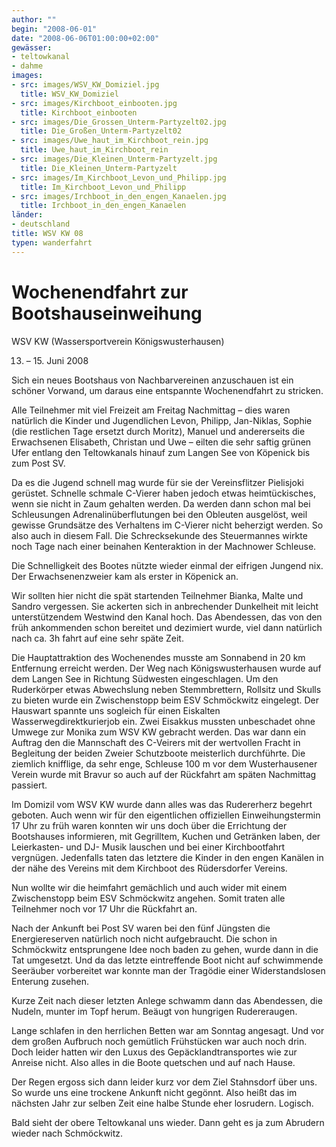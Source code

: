 ```yaml
---
author: ""
begin: "2008-06-01"
date: "2008-06-06T01:00:00+02:00"
gewässer:
- teltowkanal
- dahme
images:
- src: images/WSV_KW_Domiziel.jpg
  title: WSV_KW_Domiziel
- src: images/Kirchboot_einbooten.jpg
  title: Kirchboot_einbooten
- src: images/Die_Grossen_Unterm-Partyzelt02.jpg
  title: Die_Großen_Unterm-Partyzelt02
- src: images/Uwe_haut_im_Kirchboot_rein.jpg
  title: Uwe_haut_im_Kirchboot_rein
- src: images/Die_Kleinen_Unterm-Partyzelt.jpg
  title: Die_Kleinen_Unterm-Partyzelt
- src: images/Im_Kirchboot_Levon_und_Philipp.jpg
  title: Im_Kirchboot_Levon_und_Philipp
- src: images/Irchboot_in_den_engen_Kanaelen.jpg
  title: Irchboot_in_den_engen_Kanaelen
länder: 
- deutschland
title: WSV KW 08
typen: wanderfahrt
---
```


# Wochenendfahrt zur Bootshauseinweihung


WSV KW (Wassersportverein Königswusterhausen)

13. – 15. Juni 2008

Sich ein neues Bootshaus von Nachbarvereinen anzuschauen ist ein schöner Vorwand, um daraus eine entspannte Wochenendfahrt zu stricken.

Alle Teilnehmer mit viel Freizeit am Freitag Nachmittag – dies waren natürlich die Kinder und Jugendlichen Levon, Philipp, Jan-Niklas, Sophie (die restlichen Tage ersetzt durch Moritz), Manuel und andererseits die Erwachsenen Elisabeth, Christan und Uwe – eilten die sehr saftig grünen Ufer entlang den Teltowkanals hinauf zum Langen See von Köpenick bis zum Post SV.

Da es die Jugend schnell mag wurde für sie der Vereinsflitzer Pielisjoki gerüstet. Schnelle schmale C-Vierer haben jedoch etwas heimtückisches, wenn sie nicht in Zaum gehalten werden. Da werden dann schon mal bei Schleusungen Adrenalinüberflutungen bei den Obleuten ausgelöst, weil gewisse Grundsätze des Verhaltens im C-Vierer nicht beherzigt werden. So also auch in diesem Fall. Die Schrecksekunde des Steuermannes wirkte noch Tage nach einer beinahen Kenteraktion in der Machnower Schleuse.

Die Schnelligkeit des Bootes nützte wieder einmal der eifrigen Jungend nix. Der Erwachsenenzweier kam als erster in Köpenick an.

Wir sollten hier nicht die spät startenden Teilnehmer Bianka, Malte und Sandro vergessen. Sie ackerten sich in anbrechender Dunkelheit mit leicht unterstützendem Westwind den Kanal hoch. Das Abendessen, das von den früh ankommenden schon bereitet und dezimiert wurde, viel dann natürlich nach ca. 3h fahrt auf eine sehr späte Zeit.

Die Hauptattraktion des Wochenendes musste am Sonnabend in 20 km Entfernung erreicht werden. Der Weg nach Königswusterhausen wurde auf dem Langen See in Richtung Südwesten eingeschlagen. Um den Ruderkörper etwas Abwechslung neben Stemmbrettern, Rollsitz und Skulls zu bieten wurde ein Zwischenstopp beim ESV Schmöckwitz eingelegt. Der Hauswart spannte uns sogleich für einen Eiskalten Wasserwegdirektkurierjob ein. Zwei Eisakkus mussten unbeschadet ohne Umwege zur Monika zum WSV KW gebracht werden. Das war dann ein Auftrag den die Mannschaft des C-Veirers mit der wertvollen Fracht in Begleitung der beiden Zweier Schutzboote meisterlich durchführte. Die ziemlich knifflige, da sehr enge, Schleuse 100 m vor dem Wusterhausener Verein wurde mit Bravur so auch auf der Rückfahrt am späten Nachmittag passiert.

Im Domizil vom WSV KW wurde dann alles was das Rudererherz begehrt geboten. Auch wenn wir für den eigentlichen offiziellen Einweihungstermin 17 Uhr zu früh waren konnten wir uns doch über die Errichtung der Bootshauses informieren, mit Gegrilltem, Kuchen und Getränken laben, der Leierkasten- und DJ- Musik lauschen und bei einer Kirchbootfahrt vergnügen. Jedenfalls taten das letztere die Kinder in den engen Kanälen in der nähe des Vereins mit dem Kirchboot des Rüdersdorfer Vereins.

Nun wollte wir die heimfahrt gemächlich und auch wider mit einem Zwischenstopp beim ESV Schmöckwitz angehen. Somit traten alle Teilnehmer noch vor 17 Uhr die Rückfahrt an.

Nach der Ankunft bei Post SV waren bei den fünf Jüngsten die Energiereserven natürlich noch nicht aufgebraucht. Die schon in Schmöckwitz entsprungene Idee noch baden zu gehen, wurde dann in die Tat umgesetzt. Und da das letzte eintreffende Boot nicht auf schwimmende Seeräuber vorbereitet war konnte man der Tragödie einer Widerstandslosen Enterung zusehen.

Kurze Zeit nach dieser letzten Anlege schwamm dann das Abendessen, die Nudeln, munter im Topf herum. Beäugt von hungrigen Rudereraugen.

Lange schlafen in den herrlichen Betten war am Sonntag angesagt. Und vor dem großen Aufbruch noch gemütlich Frühstücken war auch noch drin. Doch leider hatten wir den Luxus des Gepäcklandtransportes wie zur Anreise nicht. Also alles in die Boote quetschen und auf nach Hause.

Der Regen ergoss sich dann leider kurz vor dem Ziel Stahnsdorf über uns. So wurde uns eine trockene Ankunft nicht gegönnt. Also heißt das im nächsten Jahr zur selben Zeit eine halbe Stunde eher losrudern. Logisch.

Bald sieht der obere Teltowkanal uns wieder. Dann geht es ja zum Abrudern wieder nach Schmöckwitz.
